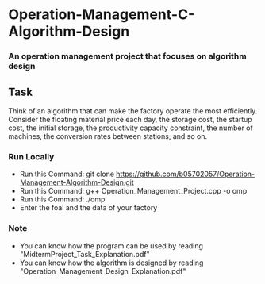 # Operation-Management-C-Algorithm-Design

### An operation management project that focuses on algorithm design

## Task
Think of an algorithm that can make the factory operate the most efficiently. Consider the floating material price each day, the storage cost, the startup cost, the initial storage, the productivity capacity constraint, the number of machines, the conversion rates between stations, and so on.

### Run Locally
* Run this Command: git clone <https://github.com/b05702057/Operation-Management-Algorithm-Design.git>
* Run this Command: g++ Operation_Management_Project.cpp -o omp
* Run this Command: ./omp
* Enter the foal and the data of your factory

### Note
* You can know how the program can be used by reading "MidtermProject_Task_Explanation.pdf"
* You can know how the algorithm is designed by reading "Operation_Management_Design_Explanation.pdf"
